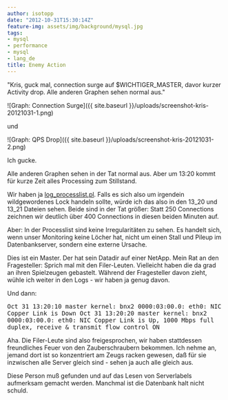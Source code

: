 ```yaml
---
author: isotopp
date: "2012-10-31T15:30:14Z"
feature-img: assets/img/background/mysql.jpg
tags:
- mysql
- performance
- mysql
- lang_de
title: Enemy Action
---
```

"Kris, guck mal, connection surge auf $WICHTIGER_MASTER, davor kurzer Activity drop. Alle anderen Graphen sehen normal aus."

![Graph: Connection Surge]({{ site.baseurl }}/uploads/screenshot-kris-20121031-1.png)

und

![Graph: QPS Drop]({{ site.baseurl }}/uploads/screenshot-kris-20121031-2.png)

Ich gucke.

Alle anderen Graphen sehen in der Tat normal aus. Aber um 13:20 kommt für kurze Zeit alles Processing zum Stillstand.

Wir haben ja <a href='http://blog.wl0.org/2011/02/log_processlist-sh-script-for-monitoring-mysql-instances/'>log_processlist.pl</a>. Falls es sich also um irgendein wildgewordenes Lock handeln sollte, würde ich das also in den 13_20 und 13_21 Dateien sehen. Beide sind in der Tat größer: Statt 250 Connections zeichnen wir deutlich über 400 Connections in diesen beiden Minuten auf.

Aber: In der Processlist sind keine Irregularitäten zu sehen. Es handelt sich, wenn unser Monitoring keine Löcher hat, nicht um einen Stall und Pileup im Datenbankserver, sondern eine externe Ursache.

Dies ist ein Master. Der hat sein Datadir auf einer NetApp. Mein Rat an den Fragesteller: Sprich mal mit den Filer-Leuten. Vielleicht haben die da grad an ihren Spielzeugen gebastelt. Während der Fragesteller davon zieht, wühle ich weiter in den Logs - wir haben ja genug davon.

Und dann:

<tt>Oct 31 13:20:10 master kernel: bnx2 0000:03:00.0: eth0: NIC Copper Link is Down
Oct 31 13:20:20 master kernel: bnx2 0000:03:00.0: eth0: NIC Copper Link is Up, 1000 Mbps full duplex, receive & transmit flow control ON</tt>

Aha. Die Filer-Leute sind also freigesprochen, wir haben stattdessen freundliches Feuer von den Zauberschraubern bekommen. Ich nehme an, jemand dort ist so konzentriert am Zeugs racken gewesen, daß für sie inzwischen alle Server gleich sind - sehen ja auch alle gleich aus.

Diese Person muß gefunden und auf das Lesen von Serverlabels aufmerksam gemacht werden. Manchmal ist die Datenbank halt nicht schuld.
